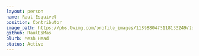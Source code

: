 ```yaml
---
layout: person
name: Raul Esquivel
position: Contributor
image_path: https://pbs.twimg.com/profile_images/1189880475118133249/2dGcVjJp_400x400.png
github: RaulEsMas
blurb: Mesh Head
status: Active
---
```

